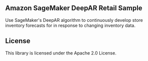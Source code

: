 ## Amazon SageMaker DeepAR Retail Sample

Use SageMaker's DeepAR algorithm to continuously develop store inventory forecasts for in response to changing inventory data.

## License

This library is licensed under the Apache 2.0 License. 
